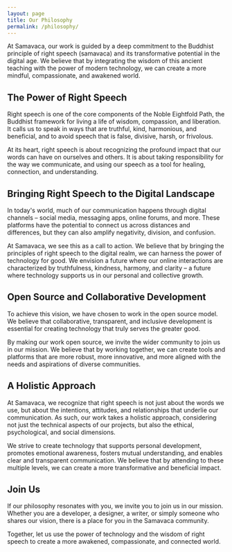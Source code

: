 ```yaml
---
layout: page
title: Our Philosophy
permalink: /philosophy/
---
```


At Samavaca, our work is guided by a deep commitment to the Buddhist principle of right speech (samavaca) and its transformative potential in the digital age. We believe that by integrating the wisdom of this ancient teaching with the power of modern technology, we can create a more mindful, compassionate, and awakened world.

## The Power of Right Speech

Right speech is one of the core components of the Noble Eightfold Path, the Buddhist framework for living a life of wisdom, compassion, and liberation. It calls us to speak in ways that are truthful, kind, harmonious, and beneficial, and to avoid speech that is false, divisive, harsh, or frivolous.

At its heart, right speech is about recognizing the profound impact that our words can have on ourselves and others. It is about taking responsibility for the way we communicate, and using our speech as a tool for healing, connection, and understanding.

## Bringing Right Speech to the Digital Landscape

In today's world, much of our communication happens through digital channels – social media, messaging apps, online forums, and more. These platforms have the potential to connect us across distances and differences, but they can also amplify negativity, division, and confusion.

At Samavaca, we see this as a call to action. We believe that by bringing the principles of right speech to the digital realm, we can harness the power of technology for good. We envision a future where our online interactions are characterized by truthfulness, kindness, harmony, and clarity – a future where technology supports us in our personal and collective growth.

## Open Source and Collaborative Development

To achieve this vision, we have chosen to work in the open source model. We believe that collaborative, transparent, and inclusive development is essential for creating technology that truly serves the greater good.

By making our work open source, we invite the wider community to join us in our mission. We believe that by working together, we can create tools and platforms that are more robust, more innovative, and more aligned with the needs and aspirations of diverse communities.

## A Holistic Approach

At Samavaca, we recognize that right speech is not just about the words we use, but about the intentions, attitudes, and relationships that underlie our communication. As such, our work takes a holistic approach, considering not just the technical aspects of our projects, but also the ethical, psychological, and social dimensions.

We strive to create technology that supports personal development, promotes emotional awareness, fosters mutual understanding, and enables clear and transparent communication. We believe that by attending to these multiple levels, we can create a more transformative and beneficial impact.

## Join Us

If our philosophy resonates with you, we invite you to join us in our mission. Whether you are a developer, a designer, a writer, or simply someone who shares our vision, there is a place for you in the Samavaca community.

Together, let us use the power of technology and the wisdom of right speech to create a more awakened, compassionate, and connected world.

